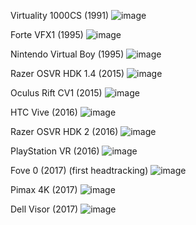 Virtuality 1000CS (1991)
![image](https://github.com/user-attachments/assets/b6846625-510b-4fad-8a51-d74e41da3fbf)

Forte VFX1 (1995)
![image](https://github.com/user-attachments/assets/54454079-6088-43ea-b604-3b2b6b5ae930)

Nintendo Virtual Boy (1995)
![image](https://github.com/user-attachments/assets/cb0be7f0-14a2-455f-bfec-f93aef7d9894)

Razer OSVR HDK 1.4 (2015)
![image](https://github.com/user-attachments/assets/d6bf0187-5e95-47b7-b3d2-714b65985767)

Oculus Rift CV1 (2015)
![image](https://github.com/user-attachments/assets/8e68f89a-c242-4f08-902e-fc5796b589c4)

HTC Vive (2016)
![image](https://github.com/user-attachments/assets/ad00794d-4e1b-494d-b284-38e01a63bf43)

Razer OSVR HDK 2 (2016)
![image](https://github.com/user-attachments/assets/c205cfae-ff19-4216-9c30-ed31aaee4057)

PlayStation VR (2016)
![image](https://github.com/user-attachments/assets/be592db8-7353-4ddf-bf72-1206d8ec02e1)

Fove 0 (2017) (first headtracking)
![image](https://github.com/user-attachments/assets/2aa6ba4f-4e5b-4529-bf37-0c2415c8a132)

Pimax 4K (2017)
![image](https://github.com/user-attachments/assets/7e5382ac-0184-4b44-b71d-a1c71b2508c1)

Dell Visor (2017)
![image](https://github.com/user-attachments/assets/7b4565de-23f0-4963-9c3a-69d53549c59f)













